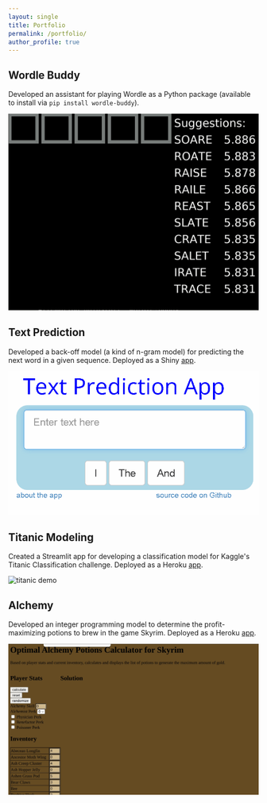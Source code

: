 ```yaml
---
layout: single
title: Portfolio
permalink: /portfolio/
author_profile: true
---
```


## Wordle Buddy

Developed an assistant for playing Wordle as a Python package (available to install via `pip install wordle-buddy`).

![wordle buddy demo](../assets/images/wordle_buddy_demo.gif)

## Text Prediction

Developed a back-off model (a kind of n-gram model) for predicting the next word in a given sequence. Deployed as a Shiny [app](https://ericoden.shinyapps.io/text_prediction/).

![shiny app demo](../assets/images/text_prediction_demo.gif)

## Titanic Modeling

Created a Streamlit app for developing a classification model for Kaggle's Titanic Classification challenge. Deployed as a Heroku [app](https://titanic-ericoden.herokuapp.com/).

![titanic demo](../assets/images/titanic_demo.gif)

## Alchemy

Developed an integer programming model to determine the profit-maximizing potions to brew in the game Skyrim. Deployed as a Heroku [app](http://skyrim-alchemy-app.herokuapp.com/).

![alchemy demo](../assets/images/alchemy_demo.gif)
